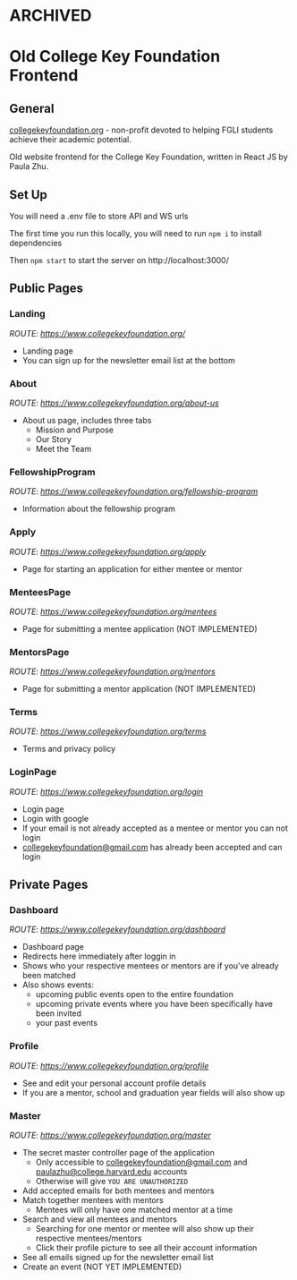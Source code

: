 # ARCHIVED

# Old College Key Foundation Frontend

## General

[collegekeyfoundation.org](https://www.collegekeyfoundation.org) - non-profit devoted to helping FGLI students achieve their academic potential.

Old website frontend for the College Key Foundation, written in React JS by Paula Zhu.

## Set Up

You will need a .env file to store API and WS urls

The first time you run this locally, you will need to run `npm i` to install dependencies

Then `npm start` to start the server on http://localhost:3000/

## Public Pages

### Landing

_ROUTE: https://www.collegekeyfoundation.org/_

- Landing page
- You can sign up for the newsletter email list at the bottom

### About

_ROUTE: https://www.collegekeyfoundation.org/about-us_

- About us page, includes three tabs
  - Mission and Purpose
  - Our Story
  - Meet the Team

### FellowshipProgram

_ROUTE: https://www.collegekeyfoundation.org/fellowship-program_

- Information about the fellowship program

### Apply

_ROUTE: https://www.collegekeyfoundation.org/apply_

- Page for starting an application for either mentee or mentor

### MenteesPage

_ROUTE: https://www.collegekeyfoundation.org/mentees_

- Page for submitting a mentee application (NOT IMPLEMENTED)

### MentorsPage

_ROUTE: https://www.collegekeyfoundation.org/mentors_

- Page for submitting a mentor application (NOT IMPLEMENTED)

### Terms

_ROUTE: https://www.collegekeyfoundation.org/terms_

- Terms and privacy policy

### LoginPage

_ROUTE: https://www.collegekeyfoundation.org/login_

- Login page
- Login with google
- If your email is not already accepted as a mentee or mentor you can not login
- collegekeyfoundation@gmail.com has already been accepted and can login



## Private Pages

### Dashboard

_ROUTE: https://www.collegekeyfoundation.org/dashboard_

- Dashboard page
- Redirects here immediately after loggin in
- Shows who your respective mentees or mentors are if you've already been matched
- Also shows events:
  - upcoming public events open to the entire foundation
  - upcoming private events where you have been specifically have been invited
  - your past events

### Profile

_ROUTE: https://www.collegekeyfoundation.org/profile_

- See and edit your personal account profile details
- If you are a mentor, school and graduation year fields will also show up

### Master

_ROUTE: https://www.collegekeyfoundation.org/master_

- The secret master controller page of the application
  - Only accessible to collegekeyfoundation@gmail.com and paulazhu@college.harvard.edu accounts
  - Otherwise will give `YOU ARE UNAUTHORIZED`
- Add accepted emails for both mentees and mentors
- Match together mentees with mentors
  - Mentees will only have one matched mentor at a time
- Search and view all mentees and mentors
  - Searching for one mentor or mentee will also show up their respective mentees/mentors
  - Click their profile picture to see all their account information
- See all emails signed up for the newsletter email list
- Create an event (NOT YET IMPLEMENTED)
